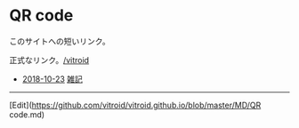 # QR code

[](https://gyazo.com/f7f7b64a713e708a68760f619041e3d0)

このサイトへの短いリンク。

[](https://gyazo.com/dfd0236921d51fed061e0329935f19a2)

正式なリンク。[/vitroid](/vitroid.md)


* [2018-10-23](2018-10-23.md) [雑記](雑記.md)





----
[Edit](https://github.com/vitroid/vitroid.github.io/blob/master/MD/QR code.md)
